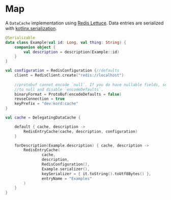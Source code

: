 # Map

A `DataCache` implementation using [Redis Lettuce](https://lettuce.io/). 
Data entries are serialized with [kotlinx.serialization](https://github.com/Kotlin/kotlinx.serialization).

```kotlin
@Serializable
data class Example(val id: Long, val thing: String) {
    companion object {
        val description = description(Example::id)
    }
}

val configuration = RedisConfiguration {//defaults
    client = RedisClient.create("redis://localhost")
    
    //protobuf cannot encode `null`. If you do have nullable fields, set their default value
    //to null and disable `encodeDefaults`.
    binaryFormat = ProtoBuf(encodeDefaults = false) 
    reuseConnection = true
    keyPrefix = "dev:kord:cache"
}

val cache = DelegatingDataCache {

    default { cache, description -> 
        RedisEntryCache(cache, description, configuration) 
    }

    forDescription(Example.description) { cache, description ->
        RedisEntryCache(
                cache,
                description,
                RedisConfiguration(),
                Example.serializer(),
                keySerializer = { it.toString().toUtf8Bytes() },
                entryName = "Examples"
        )
    }
}
```
